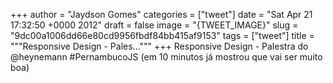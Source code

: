 
+++
author = "Jaydson Gomes"
categories = ["tweet"]
date = "Sat Apr 21 17:32:50 +0000 2012"
draft = false
image = "{TWEET_IMAGE}"
slug = "9dc00a1006dd66e80cd9956fbdf84bb415af9153"
tags = ["tweet"]
title = """Responsive Design - Pales..."""
+++
Responsive Design - Palestra do @heynemann #PernambucoJS (em 10 minutos já mostrou que vai ser muito boa)
